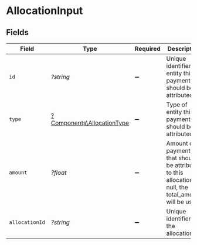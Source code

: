# AllocationInput


## Fields

| Field                                                                                                   | Type                                                                                                    | Required                                                                                                | Description                                                                                             | Example                                                                                                 |
| ------------------------------------------------------------------------------------------------------- | ------------------------------------------------------------------------------------------------------- | ------------------------------------------------------------------------------------------------------- | ------------------------------------------------------------------------------------------------------- | ------------------------------------------------------------------------------------------------------- |
| `id`                                                                                                    | *?string*                                                                                               | :heavy_minus_sign:                                                                                      | Unique identifier of entity this payment should be attributed to.                                       | 123456                                                                                                  |
| `type`                                                                                                  | [?Components\AllocationType](../../Models/Components/AllocationType.md)                                 | :heavy_minus_sign:                                                                                      | Type of entity this payment should be attributed to.                                                    |                                                                                                         |
| `amount`                                                                                                | *?float*                                                                                                | :heavy_minus_sign:                                                                                      | Amount of payment that should be attributed to this allocation. If null, the total_amount will be used. | 49.99                                                                                                   |
| `allocationId`                                                                                          | *?string*                                                                                               | :heavy_minus_sign:                                                                                      | Unique identifier of the allocation                                                                     | 123456                                                                                                  |